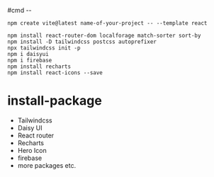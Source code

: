 #cmd -- 
```
npm create vite@latest name-of-your-project -- --template react
```

```
npm install react-router-dom localforage match-sorter sort-by 
npm install -D tailwindcss postcss autoprefixer
npx tailwindcss init -p
npm i daisyui
npm i firebase
npm install recharts
npm install react-icons --save
```

# install-package

- Tailwindcss
- Daisy UI
- React router
- Recharts 
- Hero Icon
- firebase
- more  packages etc.

